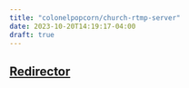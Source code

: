 ```yaml
---
title: "colonelpopcorn/church-rtmp-server"
date: 2023-10-20T14:19:17-04:00
draft: true
---
```


## [Redirector](https://gitlab.com/colonelpopcorn/church-rtmp-server)

